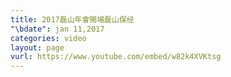 ```yaml
---
title: 2017磊山年會開場磊山保经
"\bdate": jan 11,2017
categories: video
layout: page
vurl: https://www.youtube.com/embed/w82k4XVKtsg
---
```


